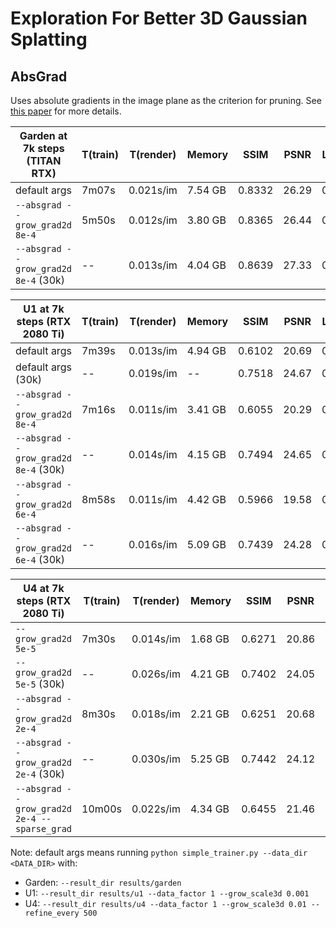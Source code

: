 # Exploration For Better 3D Gaussian Splatting

## AbsGrad

Uses absolute gradients in the image plane as the criterion for pruning. See [this paper](https://arxiv.org/pdf/2404.10484) for more details.

| Garden at 7k steps (TITAN RTX)       | T(train) | T(render) | Memory  | SSIM   | PSNR  | LPIPS | #GS.  |
| ------------------------------------ | -------- | --------- | ------- | ------ | ----- | ----- | ----- |
| default args                         | 7m07s    | 0.021s/im | 7.54 GB | 0.8332 | 26.29 | 0.123 | 4.46M |
| `--absgrad --grow_grad2d 8e-4`       | 5m50s    | 0.012s/im | 3.80 GB | 0.8365 | 26.44 | 0.121 | 2.17M |
| `--absgrad --grow_grad2d 8e-4` (30k) | --       | 0.013s/im | 4.04 GB | 0.8639 | 27.33 | 0.079 | 2.35M |

| U1 at 7k steps (RTX 2080 Ti)         | T(train) | T(render) | Memory  | SSIM   | PSNR  | LPIPS | #GS.  |
| ------------------------------------ | -------- | --------- | ------- | ------ | ----- | ----- | ----- |
| default args                         | 7m39s    | 0.013s/im | 4.94 GB | 0.6102 | 20.69 | 0.615 | 2.47M |
| default args (30k)                   | --       | 0.019s/im | --      | 0.7518 | 24.67 | 0.385 | 4.18M |
| `--absgrad --grow_grad2d 8e-4`       | 7m16s    | 0.011s/im | 3.41 GB | 0.6055 | 20.29 | 0.636 | 1.72M |
| `--absgrad --grow_grad2d 8e-4` (30k) | --       | 0.014s/im | 4.15 GB | 0.7494 | 24.65 | 0.390 | 2.37M |
| `--absgrad --grow_grad2d 6e-4`       | 8m58s    | 0.011s/im | 4.42 GB | 0.5966 | 19.58 | 0.654 | 2.21M |
| `--absgrad --grow_grad2d 6e-4` (30k) | --       | 0.016s/im | 5.09 GB | 0.7439 | 24.28 | 0.400 | 2.92M |

| U4 at 7k steps (RTX 2080 Ti)                 | T(train) | T(render) | Memory  | SSIM   | PSNR  | LPIPS | #GS.  |
| -------------------------------------------- | -------- | --------- | ------- | ------ | ----- | ----- | ----- |
| `--grow_grad2d 5e-5`                         | 7m30s    | 0.014s/im | 1.68 GB | 0.6271 | 20.86 | 0.583 | 0.61M |
| `--grow_grad2d 5e-5` (30k)                   | --       | 0.026s/im | 4.21 GB | 0.7402 | 24.05 | 0.299 | 2.44M |
| `--absgrad --grow_grad2d 2e-4`               | 8m30s    | 0.018s/im | 2.21 GB | 0.6251 | 20.68 | 0.587 | 0.89M |
| `--absgrad --grow_grad2d 2e-4` (30k)         | --       | 0.030s/im | 5.25 GB | 0.7442 | 24.12 | 0.291 | 2.62M |
| `--absgrad --grow_grad2d 2e-4 --sparse_grad` | 10m00s   | 0.022s/im | 4.34 GB | 0.6455 | 21.46 | 0.538 | 1.30M |

Note: default args means running `python simple_trainer.py --data_dir <DATA_DIR>` with:

- Garden: `--result_dir results/garden`
- U1: `--result_dir results/u1 --data_factor 1 --grow_scale3d 0.001`
- U4: `--result_dir results/u4 --data_factor 1 --grow_scale3d 0.01 --refine_every 500`
